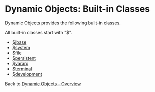 # Dynamic Objects: Built-in Classes

<PageHeader />

Dynamic Objects provides the following built-in classes.

All built-in classes start with "\$".

- [\$jbase](./../class-$jbase)
- [\$system](./../class-$system)
- [\$file](./../class-$file)
- [\$persistent](./../class-$persistent)
- [\$vararg](./../class-$vararg)
- [\$terminal](./../class-$terminal)
- [\$development](./../class-$development)

Back to [Dynamic Objects - Overview](./../README.md)

  
<PageFooter />
